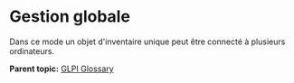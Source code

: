 Gestion globale
===============

Dans ce mode un objet d'inventaire unique peut être connecté à plusieurs
ordinateurs.

**Parent topic:** [GLPI Glossary](../../glpi/glossary.html)
